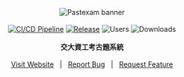 <p align="center">
  <picture>
    <source media="(prefers-color-scheme: dark)" srcset="https://github.com/user-attachments/assets/2950f4b0-f11d-46e4-98fb-28c0e701dcbc">
    <source media="(prefers-color-scheme: light)" srcset="https://github.com/user-attachments/assets/6125c7f1-5e26-4cfc-93dc-67a77720011d">
    <img alt="Pastexam banner">
  </picture>
  <br>
  <br>
  <a href="https://github.com/NCTUCSUnion/pastexam/actions/workflows/main.yml"><img alt="CI/CD Pipeline" src="https://img.shields.io/github/actions/workflow/status/NCTUCSUnion/pastexam/main.yml?label=CI%2FCD%20Pipeline"></a>
  <a href="https://github.com/NCTUCSUnion/pastexam/releases/latest"><img alt="Release" src="https://img.shields.io/github/v/release/NCTUCSUnion/pastexam?color=mediumseagreen"></a>
  <img alt="Users" src="https://img.shields.io/badge/dynamic/json?url=https%3A%2F%2Fpastexam.nctucsunion.me%2Fapi%2Fstatistics&query=%24.data.totalUsers&label=users">
  <img alt="Downloads" src="https://img.shields.io/badge/dynamic/json?url=https%3A%2F%2Fpastexam.nctucsunion.me%2Fapi%2Fstatistics&query=%24.data.totalDownloads&label=downloads&color=darkcyan">
  <br>
  <br>
  <strong>交大資工考古題系統</strong>
  <br>
  <br>
  <a href="https://pastexam.nctucsunion.me/">Visit Website</a>
  &nbsp; | &nbsp;
  <a href="https://github.com/NCTUCSUnion/pastexam/issues">Report Bug</a>
  &nbsp; | &nbsp;
  <a href="https://github.com/NCTUCSUnion/pastexam/issues">Request Feature</a>
  <br>
</p>
